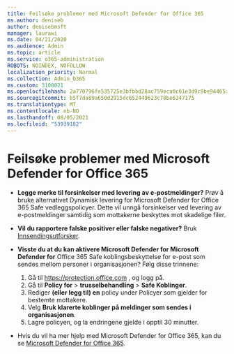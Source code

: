 ```yaml
---
title: Feilsøke problemer med Microsoft Defender for Office 365
ms.author: deniseb
author: denisebmsft
manager: laurawi
ms.date: 04/21/2020
ms.audience: Admin
ms.topic: article
ms.service: o365-administration
ROBOTS: NOINDEX, NOFOLLOW
localization_priority: Normal
ms.collection: Admin_O365
ms.custom: 3100021
ms.openlocfilehash: 2a770796fe535725e3bfbbd28ac759eca0c61e3d9c9be94465af2d0988bff7c9
ms.sourcegitcommit: b5f7da89a650d2915dc652449623c78be6247175
ms.translationtype: MT
ms.contentlocale: nb-NO
ms.lasthandoff: 08/05/2021
ms.locfileid: "53939182"
---
```

# <a name="troubleshoot-issues-with-microsoft-defender-for-office-365"></a>Feilsøke problemer med Microsoft Defender for Office 365

- **Legge merke til forsinkelser med levering av e-postmeldinger?** Prøv å bruke alternativet Dynamisk levering for Microsoft Defender for Office 365 Safe vedleggspolicyer. Dette vil unngå forsinkelser ved levering av e-postmeldinger samtidig som mottakerne beskyttes mot skadelige filer.
- **Vil du rapportere falske positiver eller falske negativer?** Bruk [Innsendingsutforsker](https://protection.office.com/reportsubmission).
- **Visste du at du kan aktivere Microsoft Defender for Microsoft Defender for** Office 365 Safe koblingsbeskyttelse for e-post som sendes mellom personer i organisasjonen? Følg disse trinnene:
    1. Gå til https://protection.office.com , og logg på.
    2. Gå til **Policy for**  >  **trusselbehandling**  >  **Safe Koblinger**.
    3. Rediger **(eller legg til) en** policy under Policyer som gjelder for bestemte mottakere.
    4. Velg **Bruk klarerte koblinger på meldinger som sendes i organisasjonen**.
    5. Lagre policyen, og la endringene gjelde i opptil 30 minutter.

- Hvis du vil ha mer hjelp med Microsoft Defender for Office 365, kan du se [Microsoft Defender for Office 365](/microsoft-365/security/office-365-security/office-365-atp).